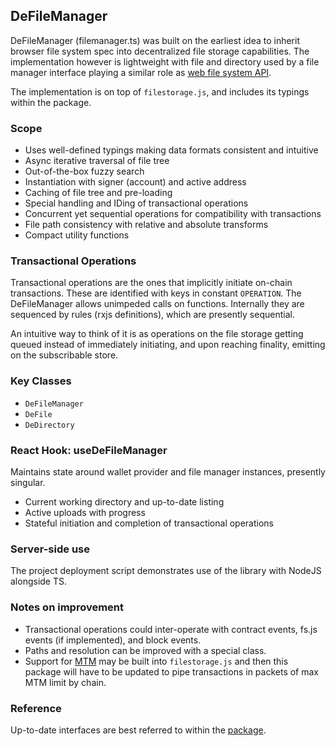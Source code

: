 ## DeFileManager

DeFileManager (filemanager.ts) was built on the earliest idea to inherit browser file system spec into decentralized file storage capabilities. The implementation however is lightweight with file and directory used by a file manager interface playing a similar role as [web file system API](https://developer.mozilla.org/en-US/docs/Web/API/FileSystem).

The implementation is on top of `filestorage.js`, and includes its typings within the package.

### Scope

- Uses well-defined typings making data formats consistent and intuitive
- Async iterative traversal of file tree
- Out-of-the-box fuzzy search
- Instantiation with signer (account) and active address
- Caching of file tree and pre-loading
- Special handling and IDing of transactional operations
- Concurrent yet sequential operations for compatibility with transactions
- File path consistency with relative and absolute transforms
- Compact utility functions

### Transactional Operations

Transactional operations are the ones that implicitly initiate on-chain transactions. These are identified with keys in constant `OPERATION`. The DeFileManager allows unimpeded calls on functions. Internally they are sequenced by rules (rxjs definitions), which are presently sequential.

An intuitive way to think of it is as operations on the file storage getting queued instead of immediately initiating, and upon reaching finality, emitting on the subscribable store.

### Key Classes

- `DeFileManager`
- `DeFile`
- `DeDirectory`

### React Hook: useDeFileManager

Maintains state around wallet provider and file manager instances, presently singular.

- Current working directory and up-to-date listing
- Active uploads with progress
- Stateful initiation and completion of transactional operations

### Server-side use

The project deployment script demonstrates use of the library with NodeJS alongside TS.

### Notes on improvement

- Transactional operations could inter-operate with contract events, fs.js events (if implemented), and block events.
- Paths and resolution can be improved with a special class.
- Support for [MTM](https://skale.network/blog/Multi-transaction-mode-aka-speedy-game-mode) may be built into `filestorage.js` and then this package will have to be updated to pipe transactions in packets of max MTM limit by chain.

### Reference

Up-to-date interfaces are best referred to within the [package](https://github.com/skalenetwork/filestorage-ui/tree/main/src/packages/filemanager).